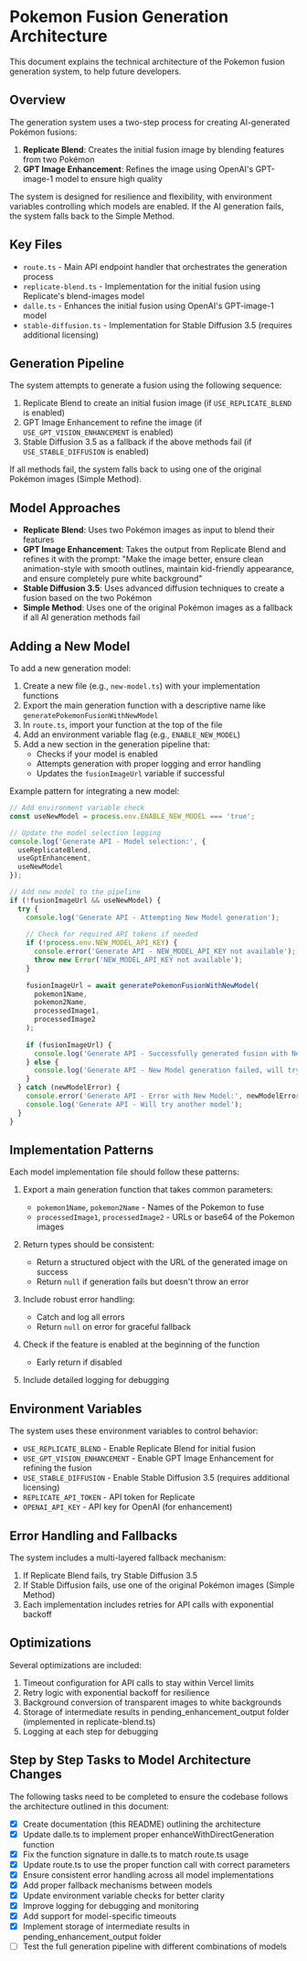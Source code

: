 # Pokemon Fusion Generation Architecture

This document explains the technical architecture of the Pokemon fusion generation system, to help future developers.

## Overview

The generation system uses a two-step process for creating AI-generated Pokémon fusions:
1. **Replicate Blend**: Creates the initial fusion image by blending features from two Pokémon
2. **GPT Image Enhancement**: Refines the image using OpenAI's GPT-image-1 model to ensure high quality

The system is designed for resilience and flexibility, with environment variables controlling which models are enabled. If the AI generation fails, the system falls back to the Simple Method.

## Key Files

- `route.ts` - Main API endpoint handler that orchestrates the generation process
- `replicate-blend.ts` - Implementation for the initial fusion using Replicate's blend-images model
- `dalle.ts` - Enhances the initial fusion using OpenAI's GPT-image-1 model
- `stable-diffusion.ts` - Implementation for Stable Diffusion 3.5 (requires additional licensing)

## Generation Pipeline

The system attempts to generate a fusion using the following sequence:

1. Replicate Blend to create an initial fusion image (if `USE_REPLICATE_BLEND` is enabled)
2. GPT Image Enhancement to refine the image (if `USE_GPT_VISION_ENHANCEMENT` is enabled)
3. Stable Diffusion 3.5 as a fallback if the above methods fail (if `USE_STABLE_DIFFUSION` is enabled)

If all methods fail, the system falls back to using one of the original Pokémon images (Simple Method).

## Model Approaches

- **Replicate Blend**: Uses two Pokémon images as input to blend their features
- **GPT Image Enhancement**: Takes the output from Replicate Blend and refines it with the prompt: "Make the image better, ensure clean animation-style with smooth outlines, maintain kid-friendly appearance, and ensure completely pure white background"
- **Stable Diffusion 3.5**: Uses advanced diffusion techniques to create a fusion based on the two Pokémon
- **Simple Method**: Uses one of the original Pokémon images as a fallback if all AI generation methods fail

## Adding a New Model

To add a new generation model:

1. Create a new file (e.g., `new-model.ts`) with your implementation functions
2. Export the main generation function with a descriptive name like `generatePokemonFusionWithNewModel`
3. In `route.ts`, import your function at the top of the file
4. Add an environment variable flag (e.g., `ENABLE_NEW_MODEL`)
5. Add a new section in the generation pipeline that:
   - Checks if your model is enabled
   - Attempts generation with proper logging and error handling
   - Updates the `fusionImageUrl` variable if successful

Example pattern for integrating a new model:

```typescript
// Add environment variable check
const useNewModel = process.env.ENABLE_NEW_MODEL === 'true';

// Update the model selection logging
console.log('Generate API - Model selection:', { 
  useReplicateBlend,
  useGptEnhancement,
  useNewModel
});

// Add new model to the pipeline
if (!fusionImageUrl && useNewModel) {
  try {
    console.log('Generate API - Attempting New Model generation');
    
    // Check for required API tokens if needed
    if (!process.env.NEW_MODEL_API_KEY) {
      console.error('Generate API - NEW_MODEL_API_KEY not available');
      throw new Error('NEW_MODEL_API_KEY not available');
    }
    
    fusionImageUrl = await generatePokemonFusionWithNewModel(
      pokemon1Name,
      pokemon2Name,
      processedImage1,
      processedImage2
    );
    
    if (fusionImageUrl) {
      console.log('Generate API - Successfully generated fusion with New Model');
    } else {
      console.log('Generate API - New Model generation failed, will try another model');
    }
  } catch (newModelError) {
    console.error('Generate API - Error with New Model:', newModelError);
    console.log('Generate API - Will try another model');
  }
}
```

## Implementation Patterns

Each model implementation file should follow these patterns:

1. Export a main generation function that takes common parameters:
   - `pokemon1Name`, `pokemon2Name` - Names of the Pokemon to fuse
   - `processedImage1`, `processedImage2` - URLs or base64 of the Pokemon images
   
2. Return types should be consistent:
   - Return a structured object with the URL of the generated image on success
   - Return `null` if generation fails but doesn't throw an error
   
3. Include robust error handling:
   - Catch and log all errors
   - Return `null` on error for graceful fallback
   
4. Check if the feature is enabled at the beginning of the function
   - Early return if disabled

5. Include detailed logging for debugging

## Environment Variables

The system uses these environment variables to control behavior:

- `USE_REPLICATE_BLEND` - Enable Replicate Blend for initial fusion
- `USE_GPT_VISION_ENHANCEMENT` - Enable GPT Image Enhancement for refining the fusion
- `USE_STABLE_DIFFUSION` - Enable Stable Diffusion 3.5 (requires additional licensing)
- `REPLICATE_API_TOKEN` - API token for Replicate
- `OPENAI_API_KEY` - API key for OpenAI (for enhancement)

## Error Handling and Fallbacks

The system includes a multi-layered fallback mechanism:

1. If Replicate Blend fails, try Stable Diffusion 3.5
2. If Stable Diffusion fails, use one of the original Pokémon images (Simple Method)
3. Each implementation includes retries for API calls with exponential backoff

## Optimizations

Several optimizations are included:

1. Timeout configuration for API calls to stay within Vercel limits
2. Retry logic with exponential backoff for resilience
3. Background conversion of transparent images to white backgrounds
4. Storage of intermediate results in pending_enhancement_output folder (implemented in replicate-blend.ts)
5. Logging at each step for debugging 

## Step by Step Tasks to Model Architecture Changes

The following tasks need to be completed to ensure the codebase follows the architecture outlined in this document:

- [x] Create documentation (this README) outlining the architecture
- [x] Update dalle.ts to implement proper enhanceWithDirectGeneration function
- [x] Fix the function signature in dalle.ts to match route.ts usage
- [x] Update route.ts to use the proper function call with correct parameters
- [x] Ensure consistent error handling across all model implementations
- [x] Add proper fallback mechanisms between models
- [x] Update environment variable checks for better clarity
- [x] Improve logging for debugging and monitoring
- [x] Add support for model-specific timeouts
- [x] Implement storage of intermediate results in pending_enhancement_output folder
- [ ] Test the full generation pipeline with different combinations of models 